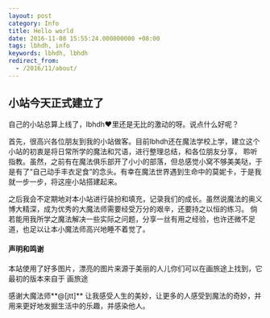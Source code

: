 ```yaml
---
layout: post
category: Info
title: Hello world
date: 2016-11-08 15:55:24.000000000 +08:00
tags: lbhdh, info
keywords: lbhdh, lbhdh
redirect_from:
  - /2016/11/about/
---
```


## 小站今天正式建立了

自己的小站总算上线了，lbhdh❤里还是无比的激动的呀。说点什么好呢？

首先，很高兴各位朋友到我的小站做客。目前lbhdh还在魔法学校上学，建立这个小站的初衷是将日常所学的魔法和咒语，进行整理总结，和各位朋友分享，
聆听指教。虽然，之前有在魔法俱乐部开了小小的部落，但总感觉小窝不够美美哒，于是有了“自己动手丰衣足食”的念头。有幸在魔法世界遇到生命中的莫妮卡，于是我就一步一步，将这座小站搭建起来。

之后我会不定期地对本小站进行装扮和填充，记录我们的成长。虽然说魔法的奥义博大精深，成为优秀的大魔法师需要经受万分的艰辛，还要持之以恒的练习。
倘若能用我所学之魔法解决一些实际之问题，分享一丝有用之经验，也许还微不足道，也足以让本小魔法师高兴地睡不着觉了。

#### 声明和鸣谢

本站使用了好多图片，漂亮的图片来源于美丽的人儿你们可以在画旅途上找到，它最初的版本来自于 画旅途

感谢大魔法师**@[jtt]** 让我感受人生的美妙，让更多的人感受到魔法的奇妙，并用来更好地发掘生活中的乐趣，并感染他人。

